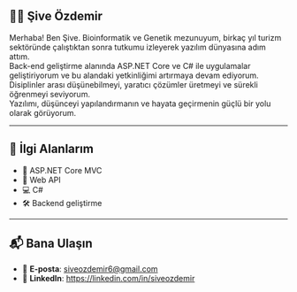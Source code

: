 ## 👩‍💻 Şive Özdemir  
Merhaba! Ben Şive. Bioinformatik ve Genetik mezunuyum, birkaç yıl turizm sektöründe çalıştıktan sonra tutkumu izleyerek yazılım dünyasına adım attım.  
Back-end geliştirme alanında ASP.NET Core ve C# ile uygulamalar geliştiriyorum ve bu alandaki yetkinliğimi artırmaya devam ediyorum.  
Disiplinler arası düşünebilmeyi, yaratıcı çözümler üretmeyi ve sürekli öğrenmeyi seviyorum.  
Yazılımı, düşünceyi yapılandırmanın ve hayata geçirmenin güçlü bir yolu olarak görüyorum.

---

## 🎯 İlgi Alanlarım  
- 🧩 ASP.NET Core MVC  
- 🔗 Web API  
- 💻 C#  
- 🛠️ Backend geliştirme  


---

## 📬 Bana Ulaşın  
- 📧 **E-posta**: siveozdemir6@gmail.com  
- 💼 **LinkedIn**: https://linkedin.com/in/siveozdemir



